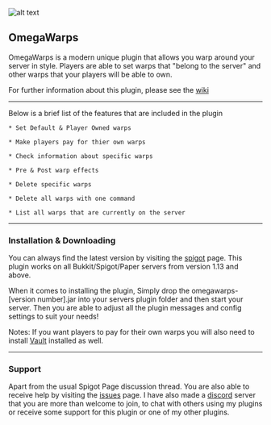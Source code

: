 ![alt text](https://i.imgur.com/uMkxBkp.png "banner") </span>

## OmegaWarps

OmegaWarps is a modern unique plugin that allows you warp around your server in style. Players
are able to set warps that "belong to the server" and other warps that your players will be
able to own.

For further information about this plugin, please see the [wiki](https://github.com/OmegaWeaponDev/OmegaWarps/wiki)

***

Below is a brief list of the features that are included in the plugin

    * Set Default & Player Owned warps
    
    * Make players pay for thier own warps
    
    * Check information about specific warps
    
    * Pre & Post warp effects
    
    * Delete specific warps
    
    * Delete all warps with one command
    
    * List all warps that are currently on the server
    
 ***
 
### Installation & Downloading

You can always find the latest version by visiting the [spigot](https://www.spigotmc.org/resources/omegawarps.74788/) 
page. This plugin works on all Bukkit/Spigot/Paper servers from version 1.13 and above.

When it comes to installing the plugin, Simply drop the omegawarps-[version number].jar into your servers plugin folder and then start your server.
Then you are able to adjust all the plugin messages and config settings to suit your needs!

Notes: If you want players to pay for their own warps you will also need to install [Vault](https://www.spigotmc.org/resources/vault.34315/) installed as well.

***

### Support

Apart from the usual Spigot Page discussion thread. You are also able to receive help by visiting the 
[issues](https://github.com/OmegaWeaponDev/OmegaWarps/issues) page.
I have also made a [discord](https://discord.gg/9nZTPcp) server that you are more than welcome to join, to chat with others using my
plugins or receive some support for this plugin or one of my other plugins.


